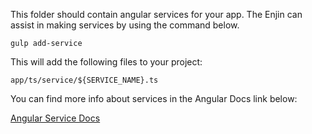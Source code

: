 This folder should contain angular services for your app.  The Enjin can assist in making services by using the command below.

```gulp add-service```

This will add the following files to your project:
```
app/ts/service/${SERVICE_NAME}.ts
``` 

You can find more info about services in the Angular Docs link below:

<a href="https://docs.angularjs.org/guide/services" target="_blank">Angular Service Docs</a>